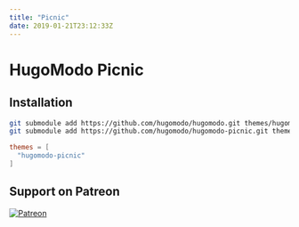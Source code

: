 ```yaml
---
title: "Picnic"
date: 2019-01-21T23:12:33Z
---
```

# HugoModo Picnic

## Installation

```bash
git submodule add https://github.com/hugomodo/hugomodo.git themes/hugomodo
git submodule add https://github.com/hugomodo/hugomodo-picnic.git themes/hugomodo-picnic
```

```toml
themes = [
  "hugomodo-picnic"
]
```

## Support on Patreon
[![Patreon](https://c5.patreon.com/external/logo/become_a_patron_button.png)](https://www.patreon.com/bePatron?u=4780882)
